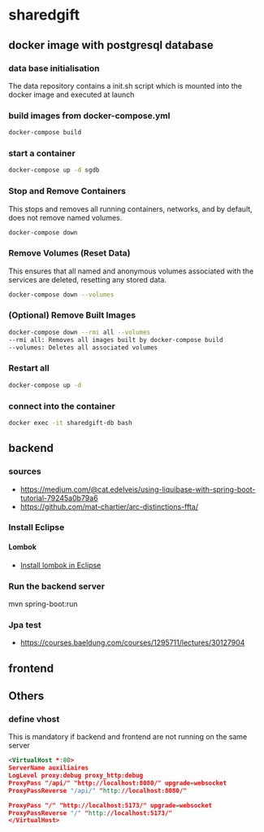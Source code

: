 # sharedgift

## docker image with postgresql database
### data base initialisation
The data repository contains a init.sh script which is mounted into the docker image and executed at launch

### build images from docker-compose.yml
```bash
docker-compose build
```
### start a container
```bash
docker-compose up -d sgdb
```

### Stop and Remove Containers 
This stops and removes all running containers, networks, and by default, does not remove named volumes.
```bash
docker-compose down
```

### Remove Volumes (Reset Data)
This ensures that all named and anonymous volumes associated with the services are deleted, resetting any stored data.
```bash
docker-compose down --volumes
```

### (Optional) Remove Built Images
```bash
docker-compose down --rmi all --volumes
--rmi all: Removes all images built by docker-compose build
--volumes: Deletes all associated volumes
```

### Restart all
```bash
docker-compose up -d
```

### connect into the container
```bash
docker exec -it sharedgift-db bash
```
## backend

### sources
- https://medium.com/@cat.edelveis/using-liquibase-with-spring-boot-tutorial-79245a0b79a6
- https://github.com/mat-chartier/arc-distinctions-ffta/

### Install Eclipse
#### Lombok
- [Install lombok in Eclipse ](https://projectlombok.org/setup/eclipse)

### Run the backend server
mvn spring-boot:run

### Jpa test
- https://courses.baeldung.com/courses/1295711/lectures/30127904


## frontend

## Others
### define vhost
This is mandatory if backend and frontend are not running on the same server

```xml
<VirtualHost *:80>
ServerName auxiliaires
LogLevel proxy:debug proxy_http:debug
ProxyPass "/api/" "http://localhost:8080/" upgrade=websocket
ProxyPassReverse "/api/" "http://localhost:8080/"

ProxyPass "/" "http://localhost:5173/" upgrade=websocket
ProxyPassReverse "/" "http://localhost:5173/"
</VirtualHost>
```